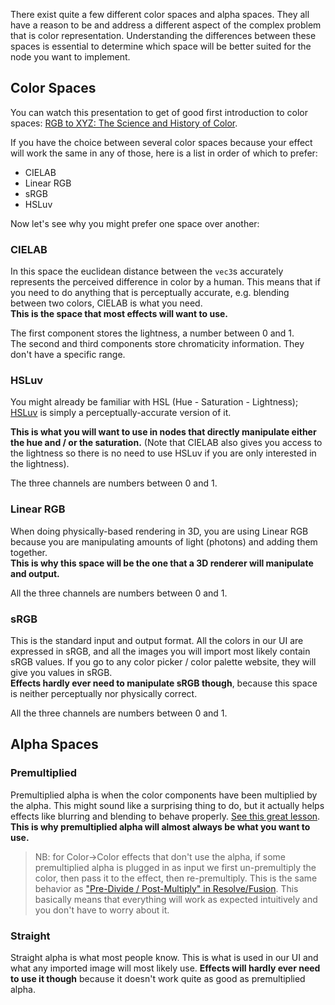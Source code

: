 
There exist quite a few different color spaces and alpha spaces. They all have a reason to be and address a different aspect of the complex problem that is color representation. Understanding the differences between these spaces is essential to determine which space will be better suited for the node you want to implement.

## Color Spaces

You can watch this presentation to get of good first introduction to color spaces: [RGB to XYZ: The Science and History of Color](https://youtu.be/AS1OHMW873s).

If you have the choice between several color spaces because your effect will work the same in any of those, here is a list in order of which to prefer:
- CIELAB
- Linear RGB
- sRGB
- HSLuv

Now let's see why you might prefer one space over another:

### CIELAB

In this space the euclidean distance between the `vec3`s accurately represents the perceived difference in color by a human. This means that if you need to do anything that is perceptually accurate, e.g. blending between two colors, CIELAB is what you need.<br/>
**This is the space that most effects will want to use.**

The first component stores the lightness, a number between 0 and 1.<br/>
The second and third components store chromaticity information. They don't have a specific range.

### HSLuv

You might already be familiar with HSL (Hue - Saturation - Lightness); [HSLuv](https://www.hsluv.org/) is simply a perceptually-accurate version of it.

**This is what you will want to use in nodes that directly manipulate either the hue and / or the saturation.** (Note that CIELAB also gives you access to the lightness so there is no need to use HSLuv if you are only interested in the lightness).

The three channels are numbers between 0 and 1.

### Linear RGB

When doing physically-based rendering in 3D, you are using Linear RGB because you are manipulating amounts of light (photons) and adding them together.<br/>
**This is why this space will be the one that a 3D renderer will manipulate and output.**

All the three channels are numbers between 0 and 1.

### sRGB

This is the standard input and output format. All the colors in our UI are expressed in sRGB, and all the images you will import most likely contain sRGB values. If you go to any color picker / color palette website, they will give you values in sRGB.<br/>
**Effects hardly ever need to manipulate sRGB though**, because this space is neither perceptually nor physically correct.

All the three channels are numbers between 0 and 1.

## Alpha Spaces

### Premultiplied

Premultiplied alpha is when the color components have been multiplied by the alpha. This might sound like a surprising thing to do, but it actually helps effects like blurring and blending to behave properly. [See this great lesson](https://youtu.be/WtYfF48Z9mA?list=PL9_jI1bdZmz2emSh0UQ5iOdT2xRHFHL7E&t=960).<br/>
**This is why premultiplied alpha will almost always be what you want to use.**


> NB: for Color->Color effects that don't use the alpha, if some premultiplied alpha is plugged in as input we first un-premultiply the color, then pass it to the effect, then re-premultiply. This is the same behavior as ["Pre-Divide / Post-Multiply" in Resolve/Fusion](https://youtu.be/klqSJiPqmGU). This basically means that everything will work as expected intuitively and you don't have to worry about it.

### Straight

Straight alpha is what most people know. This is what is used in our UI and what any imported image will most likely use. **Effects will hardly ever need to use it though** because it doesn't work quite as good as premultiplied alpha.